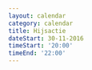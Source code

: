 ```yaml
---
layout: calendar
category: calendar
title: Hijsactie
dateStart: 30-11-2016
timeStart: '20:00'
timeEnd: '22:00'
---
```

